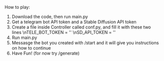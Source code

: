 How to play:

1) Download the code, then run main.py
2) Get a telegram bot API token and a Stable Diffusion API token 
3) Create a file inside Controller called conf.py, and fill it with these two lines
\nTELE_BOT_TOKEN = '<Your telegram bot token>'
\nSD_API_TOKEN = '<Your Stable Diffusion API token>'
4) Run main.py
5) Messasge the bot you created with /start and it will give you instructions on how to continue
6) Have Fun! (for now try /generate)
